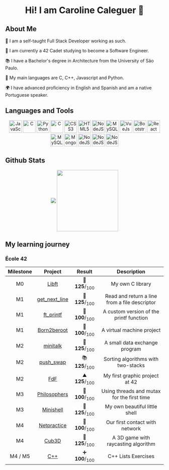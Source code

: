 <h1 align="center">Hi! I am Caroline Caleguer 👋  </h1>

## About Me
 <p align="left" width="300">
     <p>💼 I am a self-taught Full Stack Developer working as such.</p>
     <p>🌱 I am currently a 42 Cadet studying to become a Software Engineer.</p>
     <p>📚 I have a Bachelor's degree in Architecture from the University of São Paulo.</p>
     <p>🌟 My main languages are C, C++, Javascript and Python.</p>
     <p>🌍 I have advanced proficiency in English and Spanish and am a native Portuguese speaker.</p>
 </p>
 
## Languages and Tools
<p align="center">
  <img src="https://cdn.jsdelivr.net/gh/devicons/devicon/icons/javascript/javascript-plain.svg" alt="JavaScript" width="40" height="40"/>
  <img src="https://cdn.jsdelivr.net/gh/devicons/devicon/icons/c/c-original.svg" alt="C" width="40" height="40"/>
  <img src="https://cdn.jsdelivr.net/gh/devicons/devicon/icons/python/python-original.svg" alt="Python" width="40" height="40"/>
  <img src="https://cdn.jsdelivr.net/gh/devicons/devicon/icons/cplusplus/cplusplus-plain.svg" alt="C" width="40" height="40"/>
  <img src="https://cdn.jsdelivr.net/gh/devicons/devicon/icons/css3/css3-plain.svg" alt="CSS3" width="40" height="40"/>
  <img src="https://cdn.jsdelivr.net/gh/devicons/devicon/icons/html5/html5-plain.svg" alt="HTML5" width="40" height="40"/>
  <img src="https://cdn.jsdelivr.net/gh/devicons/devicon/icons/nodejs/nodejs-plain.svg" alt="NodeJS" width="40" height="40"/>
  <img src="https://cdn.jsdelivr.net/gh/devicons/devicon/icons/sqldeveloper/sqldeveloper-plain.svg" alt="MySQL" width="40" height="40"/>
  <img src="https://cdn.jsdelivr.net/gh/devicons/devicon/icons/vuejs/vuejs-original.svg" alt="VueJs" width="40" height="40"/>
  <img src="https://cdn.jsdelivr.net/gh/devicons/devicon/icons/bootstrap/bootstrap-original.svg" alt="Bootstrap" width="40" height="40"/>
  <img src="https://cdn.jsdelivr.net/gh/devicons/devicon/icons/react/react-original.svg" alt="React" width="40" height="40"/>
  <img src="https://cdn.jsdelivr.net/gh/devicons/devicon/icons/mysql/mysql-original.svg" alt="MySQL" width="40" height="40"/>
  <img src="https://cdn.jsdelivr.net/gh/devicons/devicon/icons/mongodb/mongodb-original.svg" alt="MongoDB" width="40" height="40"/>
  <img src="https://cdn.jsdelivr.net/gh/devicons/devicon/icons/photoshop/photoshop-original.svg" alt="NodeJS" width="40" height="40"/>
  <img src="https://cdn.jsdelivr.net/gh/devicons/devicon/icons/figma/figma-original.svg" alt="NodeJS" width="40" height="40"/>
  <img src="https://cdn.jsdelivr.net/gh/devicons/devicon/icons/postman/postman-plain.svg" alt="NodeJS" width="40" height="40"/>
</p>

## Github Stats
      
<p align="center">
    <img align="center" src="https://github-readme-stats.vercel.app/api?username=carolcal&show_icons=true&hide_border=true&title_color=94b4a4&amp&icon_color=FFFFFF&amp&text_color=FFFFFF&amp&bg_color=000000&count_private=true&include_all_commits=true"/>
    <img align="center" height="195px" src="https://github-readme-stats.vercel.app/api/top-langs/?username=carolcal&text_color=FFFFFF&bg_color=000000&title_color=94b4a4&langs_count=15&layout=compact&hide_border=true" />
</p>

## My learning journey
### École 42
| Milestone | Project | Result | Description |
|:---------:|:-------:|:-----:|:-----------:|
| M0 | [Libft](https://github.com/carolcal/42_libft) | 📖 **125**/<sub>100</sub> | My own C library |
| M1 | [get_next_line](https://github.com/carolcal/42_gnl) | 🙈 **125**/<sub>100</sub> | Read and return a line from a file descriptor |
| M1 | [ft_printf](https://github.com/carolcal/42_printf) | 🐾 **100**/<sub>100</sub> | A custom version of the printf function |
| M1 | [Born2beroot](https://github.com/carolcal/42_born2beroot) | 🍼 **100**/<sub>100</sub> | A virtual machine project |
| M2 | [minitalk](https://github.com/carolcal/42_minitalk) | 💬 **125**/<sub>100</sub> | A small data exchange program |
| M2 | [push_swap](https://github.com/carolcal/42_pushswap) | 📚 **125**/<sub>100</sub> | Sorting algorithms with two-stacks |
| M2 | [FdF](https://github.com/carolcal/42_fdf) | ⛰️ **125**/<sub>100</sub> | My first graphic project at 42 |
| M3 | [Philosophers](https://github.com/carolcal/42_philosophers) | 🤔 **100**/<sub>100</sub> | Using threads and mutax for the first time |
| M3 | [Minishell](https://github.com/carolcal/42-minishell) | 🐚 **125**/<sub>100</sub> | My own beautiful little shell |
| M4 | [Netpractice](https://github.com/carolcal/42_netpractice) | 🧶 **100**/<sub>100</sub> | Our first contact with network |
| M4 | [Cub3D](https://github.com/carolcal/42_cub3D) | 🧊 **125**/<sub>100</sub> | A 3D game with raycasting algorithm |
| M4 / M5 | [C++](https://github.com/carolcal/42_cpp) | ➕ **100**/<sub>100</sub> | C++ Lists Exercises |
